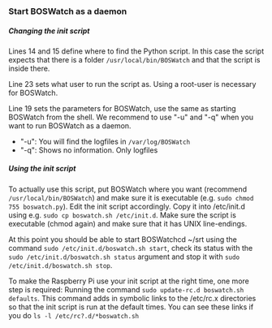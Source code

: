 ### Start BOSWatch as a daemon

##### Changing the init script

Lines 14 and 15 define where to find the Python script.
In this case the script expects that there is a folder `/usr/local/bin/BOSWatch` and that the script is inside there.

Line 23 sets what user to run the script as. Using a root-user is necessary for BOSWatch.

Line 19 sets the parameters for BOSWatch, use the same as starting BOSWatch from the shell.
We recommend to use "-u" and "-q" when you want to run BOSWatch as a daemon.
- "-u": You will find the logfiles in `/var/log/BOSWatch`
- "-q": Shows no information. Only logfiles

##### Using the init script

To actually use this script, put BOSWatch where you want (recommend `/usr/local/bin/BOSWatch`)
and make sure it is executable (e.g. `sudo chmod 755 boswatch.py`).
Edit the init script accordingly. Copy it into /etc/init.d using e.g. `sudo cp boswatch.sh /etc/init.d`.
Make sure the script is executable (chmod again) and make sure that it has UNIX line-endings.

At this point you should be able to start BOSWatchcd ~/srt using the command `sudo /etc/init.d/boswatch.sh start`,
check its status with the `sudo /etc/init.d/boswatch.sh status` argument and stop it with `sudo /etc/init.d/boswatch.sh stop`.

To make the Raspberry Pi use your init script at the right time, one more step is required:
Running the command `sudo update-rc.d boswatch.sh defaults`.
This command adds in symbolic links to the /etc/rc.x directories so that the init script is run at the default times.
You can see these links if you do `ls -l /etc/rc?.d/*boswatch.sh`
